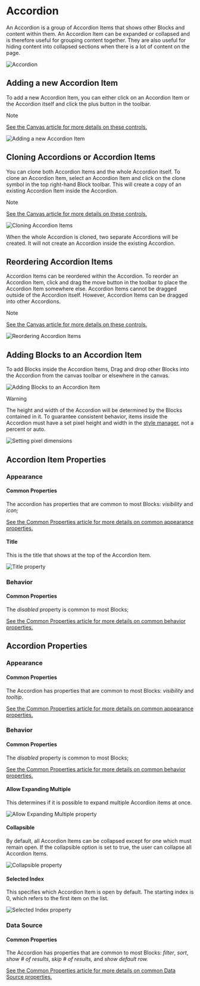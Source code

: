 # Accordion

An Accordion is a group of Accordion Items that shows other Blocks and content within them. An Accordion Item can be expanded or collapsed and is therefore useful for grouping content together. They are also useful for hiding content into collapsed sections when there is a lot of content on the page.

![Accordion](../images/accordion.gif)

## Adding a new Accordion Item

To add a new Accordion Item, you can either click on an Accordion Item or the Accordion itself and click the plus button in the toolbar.

> [!NOTE]
> [See the Canvas article for more details on these controls.](../../concepts/application/canvas.md#block-toolbar)

![Adding a new Accordion Item](../images/e7gAx9pD7Y.gif)

## Cloning Accordions or Accordion Items

You can clone both Accordion Items and the whole Accordion itself. To clone an Accordion Item, select an Accordion Item and click on the clone symbol in the top right-hand Block toolbar. This will create a copy of an existing Accordion Item inside the Accordion.&#x20;

> [!NOTE]
> [See the Canvas article for more details on these controls.](../../concepts/application/canvas.md#block-toolbar)

![Cloning Accordion Items](../images/bfpUHWGGCl.gif)

When the whole Accordion is cloned, two separate Accordions will be created. It will not create an Accordion inside the existing Accordion.

## Reordering Accordion Items

Accordion Items can be reordered within the Accordion. To reorder an Accordion Item, click and drag the move button in the toolbar to place the Accordion Item somewhere else. Accordion Items cannot be dragged outside of the Accordion itself. However, Accordion Items can be dragged into other Accordions.

> [!NOTE]
> [See the Canvas article for more details on these controls.](../../concepts/application/canvas.md#block-toolbar)

![Reordering Accordion Items](../images/lJidjISbYs.gif)

## Adding Blocks to an Accordion Item

To add Blocks inside the Accordion Items, Drag and drop other Blocks into the Accordion from the canvas toolbar or elsewhere in the canvas.

![Adding Blocks to an Accordion Item](../images/jg1Zfuontg.gif)

> [!WARNING]
> The height and width of the Accordion will be determined by the Blocks contained in it. To guarantee consistent behavior, items inside the Accordion must have a set pixel height and width in the [style manager](../../concepts/application/block-styling.md#dimension), not a percent or auto.

![Setting pixel dimensions](../images/58skCm6AiQ.gif)

## Accordion Item Properties

### Appearance

#### Common Properties

The accordion has properties that are common to most Blocks: _visibility_ and _icon;_

[See the Common Properties article for more details on common appearance properties.](../common-properties.md#appearance)

#### Title

This is the title that shows at the top of the Accordion Item.

![Title property](../images/image-270.png)

### Behavior

#### Common Properties

The _disabled_ property is common to most Blocks;

[See the Common Properties article for more details on common behavior properties.](../common-properties.md#behavior)

## Accordion Properties

### Appearance

#### Common Properties

The Accordion has properties that are common to most Blocks: _visibility_ and _tooltip_.

[See the Common Properties article for more details on common appearance properties.](../common-properties.md#appearance)

### Behavior

#### Common Properties

The _disabled_ property is common to most Blocks;

[See the Common Properties article for more details on common behavior properties.](../common-properties.md#behavior)

#### Allow Expanding Multiple

This determines if it is possible to expand multiple Accordion items at once.&#x20;

![Allow Expanding Multiple property](../images/Gn0g7OltdF.gif)

#### Collapsible

By default, all Accordion Items can be collapsed except for one which must remain open. If the collapsible option is set to true, the user can collapse all Accordion Items.

![Collapsible property](../images/0IZwv8g8NY.gif)

#### Selected Index

This specifies which Accordion Item is open by default. The starting index is 0, which refers to the first item on the list.

![Selected Index property](../images/image-443.png)

### Data Source

#### Common Properties

The Accordion has properties that are common to most Blocks: _filter_, _sort_, _show # of results_, _skip # of results,_ and _show default row._

[See the Common Properties article for more details on common Data Source properties.](../common-properties.md#data-source)

